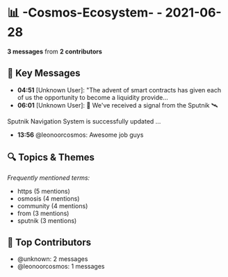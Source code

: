 # 📊 -Cosmos-Ecosystem- - 2021-06-28
**3 messages** from **2 contributors**

## 💬 Key Messages
- **04:51** [Unknown User]: "The advent of smart contracts has given each of us the opportunity to become a liquidity provide...
- **06:01** [Unknown User]: 📡 We've received a signal from the Sputnik 🛰️

Sputnik Navigation System is successfully updated ...
- **13:56** @leonoorcosmos: Awesome job guys

## 🔍 Topics & Themes
*Frequently mentioned terms:*
- https (5 mentions)
- osmosis (4 mentions)
- community (4 mentions)
- from (3 mentions)
- sputnik (3 mentions)

## 👥 Top Contributors
- @unknown: 2 messages
- @leonoorcosmos: 1 messages